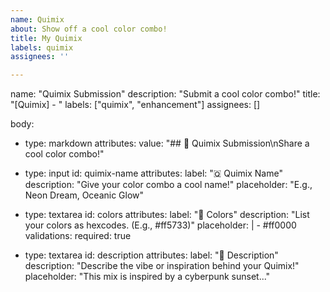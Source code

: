 ```yaml
---
name: Quimix
about: Show off a cool color combo!
title: My Quimix
labels: quimix
assignees: ''

---
```


name: "Quimix Submission"
description: "Submit a cool color combo!"
title: "[Quimix] - <Quimix Name>"
labels: ["quimix", "enhancement"]
assignees: []

body:
  - type: markdown
    attributes:
      value: "## 🎨 Quimix Submission\nShare a cool color combo!"

  - type: input
    id: quimix-name
    attributes:
      label: "🇶 Quimix Name"
      description: "Give your color combo a cool name!"
      placeholder: "E.g., Neon Dream, Oceanic Glow"

  - type: textarea
    id: colors
    attributes:
      label: "🎨 Colors"
      description: "List your colors as hexcodes. (E.g., #ff5733)"
      placeholder: |
        - #ff0000
    validations:
      required: true

  - type: textarea
    id: description
    attributes:
      label: "📝 Description"
      description: "Describe the vibe or inspiration behind your Quimix!"
      placeholder: "This mix is inspired by a cyberpunk sunset..."
